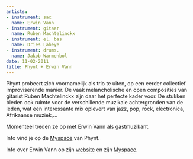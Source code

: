 ```yaml
---
artists:
- instrument: sax
  name: Erwin Vann
- instrument: gitaar
  name: Ruben Machtelinckx
- instrument: el. bas
  name: Dries Laheye
- instrument: drums.
  name: Jakob Warmenbol
date: 11-02-2011
title: Phynt + Erwin Vann
---
```

Phynt probeert zich voornamelijk als trio te uiten, op een eerder collectief 
improviserende manier. De vaak melancholische en open composities van gitarist 
Ruben Machtelinckx zijn daar het perfecte kader voor. De stukken bieden ook 
ruimte voor de verschillende muzikale achtergronden van de leden, wat een 
interessante mix oplevert van jazz, pop, rock, electronica, Afrikaanse muziek,... 

Momenteel treden ze op met Erwin Vann als gastmuzikant.

Info vind je op de [Myspace](http://www.myspace.com/phynt) van Phynt. 

Info over Erwin Vann op zijn [website](http://www.erwinvann.com/) 
en zijn [Myspace](http://www.myspace.com/erwinvann).